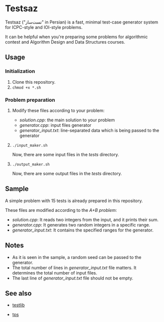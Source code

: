 # Testsaz

Testsaz ("تست‌ساز" in Persian) is a fast, minimal test-case generator system for ICPC-style and IOI-style problems.

It can be helpful when you're preparing some problems for algorithmic contest and Algorithm Design and Data Structures courses.

##  Usage

### Initialization

1. Clone this repository.
2. ```chmod +x *.sh```

### Problem preparation

1. Modify these files according to your problem:
   - *solution.cpp*: the main solution to your problem
   - *generator.cpp*: input files generator
   - *generator_input.txt*: line-separated data which is being passed to the generator

2. ```./input_maker.sh```

   Now, there are some input files in the *tests* directory.
3. ```./output_maker.sh```

   Now, there are some output files in the *tests* directory.

## Sample

A simple problem with 15 tests is already prepared in this repository.

These files are modified according to the *A+B problem*:

- *solution.cpp*: It reads two integers from the input, and it prints their sum.
- *generator.cpp*: It generates two random integers in a specific range.
- *generator_input.txt*: It contains the specified ranges for the generator.

## Notes

- As it is seen in the sample, a random seed can be passed to the generator.
- The total number of lines in *generator_input.txt* file matters. It determines the total number of input files.
- The last line of *generator_input.txt* file should not be empty.

## See also

- [testlib](https://github.com/MikeMirzayanov/testlib)

- [tps](https://github.com/ioi-2017/tps)
